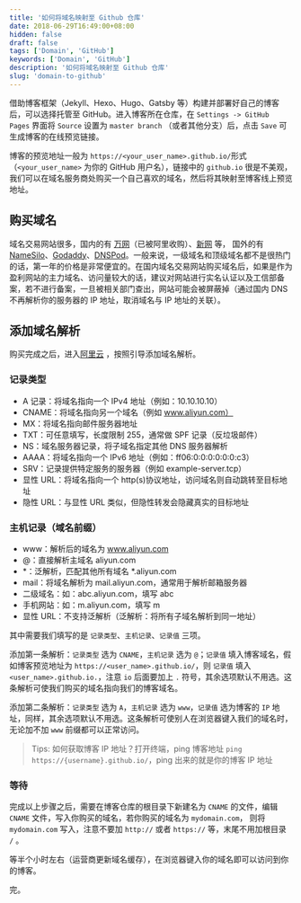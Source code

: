 ```yaml
---
title: '如何将域名映射至 Github 仓库'
date: 2018-06-29T16:49:00+08:00
hidden: false
draft: false
tags: ['Domain', 'GitHub']
keywords: ['Domain', 'GitHub']
description: '如何将域名映射至 Github 仓库'
slug: 'domain-to-github'
---
```


借助博客框架（Jekyll、Hexo、Hugo、Gatsby 等）构建并部署好自己的博客后，可以选择托管至 GitHub。进入博客所在仓库，在 `Settings -> GitHub Pages` 界面将 `Source` 设置为 `master branch` （或者其他分支）后，点击 `Save` 可生成博客的在线预览链接。

博客的预览地址一般为 `https://<your_user_name>.github.io/`形式（`<your_user_name>` 为你的 GitHub 用户名），链接中的 `github.io` 很是不美观，我们可以在域名服务商处购买一个自己喜欢的域名，然后将其映射至博客线上预览地址。

## 购买域名

域名交易网站很多，国内的有 [万网](https://wanwang.aliyun.com/)（已被阿里收购）、[新网](http://www.xinnet.com/) 等，
国外的有 [NameSilo](https://www.namesilo.com/)、[Godaddy](https://sg.godaddy.com/)、[DNSPod](https://www.dnspod.cn/)。一般来说，一级域名和顶级域名都不是很热门的话，第一年的价格是非常便宜的。在国内域名交易网站购买域名后，如果是作为盈利网站的主力域名、访问量较大的话，建议对网站进行实名认证以及工信部备案，若不进行备案，一旦被相关部门查出，网站可能会被屏蔽掉（通过国内 DNS 不再解析你的服务器的 IP 地址，取消域名与 IP 地址的关联）。

## 添加域名解析

购买完成之后，进入[阿里云](https://netcn.console.aliyun.com/core/domain/tclist) ，按照引导添加域名解析。

### 记录类型

- A 记录：将域名指向一个 IPv4 地址（例如：10.10.10.10）
- CNAME：将域名指向另一个域名（例如 www.aliyun.com）
- MX：将域名指向邮件服务器地址
- TXT：可任意填写，长度限制 255，通常做 SPF 记录（反垃圾邮件）
- NS：域名服务器记录，将子域名指定其他 DNS 服务器解析
- AAAA：将域名指向一个 IPv6 地址（例如：ff06:0:0:0:0:0:0:c3）
- SRV：记录提供特定服务的服务器（例如 example-server.tcp）
- 显性 URL：将域名指向一个 http(s)协议地址，访问域名则自动跳转至目标地址
- 隐性 URL：与显性 URL 类似，但隐性转发会隐藏真实的目标地址

### 主机记录（域名前缀）

- www：解析后的域名为 www.aliyun.com
- @：直接解析主域名 aliyun.com
- \*：泛解析，匹配其他所有域名 \*.aliyun.com
- mail：将域名解析为 mail.aliyun.com，通常用于解析邮箱服务器
- 二级域名：如：abc.aliyun.com，填写 abc
- 手机网站：如：m.aliyun.com，填写 m
- 显性 URL：不支持泛解析（泛解析：将所有子域名解析到同一地址）

其中需要我们填写的是 `记录类型`、`主机记录`、`记录值` 三项。

添加第一条解析：`记录类型` 选为 `CNAME`，`主机记录` 选为 `@`；`记录值` 填入博客域名，假如博客预览地址为 `https://<user_name>.github.io/`，则 `记录值` 填入 `<user_name>.github.io.`，注意 `io` 后面要加上 `.` 符号，其余选项默认不用选。这条解析可使我们购买的域名指向我们的博客域名。

添加第二条解析：`记录类型` 选为 `A`，`主机记录` 选为 `www`，`记录值` 选为博客的 `IP` 地址，同样，其余选项默认不用选。这条解析可使别人在浏览器键入我们的域名时，无论加不加 `www` 前缀都可以正常访问。

> Tips: 如何获取博客 IP 地址？打开终端，ping 博客地址 `ping https://{username}.github.io/`，ping 出来的就是你的博客 IP 地址

### 等待

完成以上步骤之后，需要在博客仓库的根目录下新建名为 `CNAME` 的文件，编辑 `CNAME` 文件，写入你购买的域名，若你购买的域名为 `mydomain.com`，
则将 `mydomain.com` 写入，注意不要加 `http://` 或者 `https://` 等，末尾不用加根目录 `/` 。

等半个小时左右（运营商更新域名缓存），在浏览器键入你的域名即可以访问到你的博客。

完。
